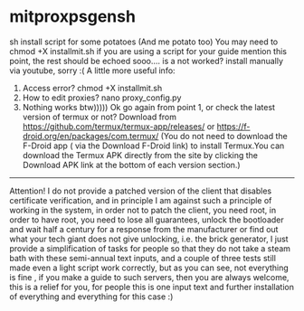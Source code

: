 # mitproxpsgensh
sh install script for some potatoes (And me potato too)
You may need to chmod +X installmit.sh if you are using a script for your guide mention this point, the rest should be echoed
sooo.... is a not worked? install manually via youtube, sorry :(
A little more useful info:
1. Access error?
chmod +X installmit.sh
2. How to edit proxies?
nano proxy_config.py
3. Nothing works btw)))))
Ok go again from point 1, or check the latest version of termux or not? Download from https://github.com/termux/termux-app/releases/ or https://f-droid.org/en/packages/com.termux/ (You do not need to download the F-Droid app ( via the Download F-Droid link) to install Termux.You can download the Termux APK directly from the site by clicking the Download APK link at the bottom of each version section.)
____________________________________
Attention! I do not provide a patched version of the client that disables certificate verification, and in principle I am against such a principle of working in the system, in order not to patch the client, you need root, in order to have root, you need to lose all guarantees, unlock the bootloader and wait half a century for a response from the manufacturer or find out what your tech giant does not give unlocking, i.e. the brick generator, I just provide a simplification of tasks for people so that they do not take a steam bath with these semi-annual text inputs, and a couple of three tests still made even a light script work correctly, but as you can see, not everything is fine , if you make a guide to such servers, then you are always welcome, this is a relief for you, for people this is one input text and further installation of everything and everything for this case :)
